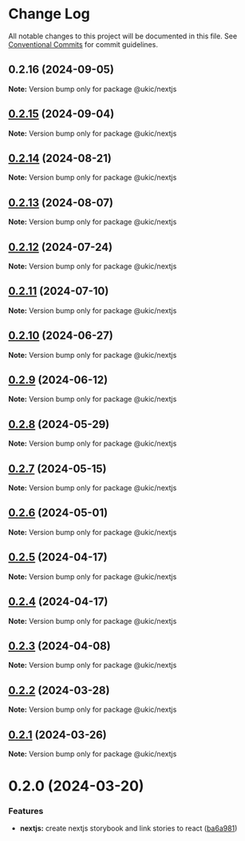# Change Log

All notable changes to this project will be documented in this file.
See [Conventional Commits](https://conventionalcommits.org) for commit guidelines.

## 0.2.16 (2024-09-05)

**Note:** Version bump only for package @ukic/nextjs

## [0.2.15](https://github.com/mi6/ic-ui-kit/compare/@ukic/nextjs@0.2.14...@ukic/nextjs@0.2.15) (2024-09-04)

**Note:** Version bump only for package @ukic/nextjs

## [0.2.14](https://github.com/mi6/ic-ui-kit/compare/@ukic/nextjs@0.2.13...@ukic/nextjs@0.2.14) (2024-08-21)

**Note:** Version bump only for package @ukic/nextjs

## [0.2.13](https://github.com/mi6/ic-ui-kit/compare/@ukic/nextjs@0.2.12...@ukic/nextjs@0.2.13) (2024-08-07)

**Note:** Version bump only for package @ukic/nextjs

## [0.2.12](https://github.com/mi6/ic-ui-kit/compare/@ukic/nextjs@0.2.11...@ukic/nextjs@0.2.12) (2024-07-24)

**Note:** Version bump only for package @ukic/nextjs

## [0.2.11](https://github.com/mi6/ic-ui-kit/compare/@ukic/nextjs@0.2.10...@ukic/nextjs@0.2.11) (2024-07-10)

**Note:** Version bump only for package @ukic/nextjs

## [0.2.10](https://github.com/mi6/ic-ui-kit/compare/@ukic/nextjs@0.2.9...@ukic/nextjs@0.2.10) (2024-06-27)

**Note:** Version bump only for package @ukic/nextjs

## [0.2.9](https://github.com/mi6/ic-ui-kit/compare/@ukic/nextjs@0.2.8...@ukic/nextjs@0.2.9) (2024-06-12)

**Note:** Version bump only for package @ukic/nextjs

## [0.2.8](https://github.com/mi6/ic-ui-kit/compare/@ukic/nextjs@0.2.7...@ukic/nextjs@0.2.8) (2024-05-29)

**Note:** Version bump only for package @ukic/nextjs

## [0.2.7](https://github.com/mi6/ic-ui-kit/compare/@ukic/nextjs@0.2.6...@ukic/nextjs@0.2.7) (2024-05-15)

**Note:** Version bump only for package @ukic/nextjs

## [0.2.6](https://github.com/mi6/ic-ui-kit/compare/@ukic/nextjs@0.2.5...@ukic/nextjs@0.2.6) (2024-05-01)

**Note:** Version bump only for package @ukic/nextjs

## [0.2.5](https://github.com/mi6/ic-ui-kit/compare/@ukic/nextjs@0.2.4...@ukic/nextjs@0.2.5) (2024-04-17)

**Note:** Version bump only for package @ukic/nextjs

## [0.2.4](https://github.com/mi6/ic-ui-kit/compare/@ukic/nextjs@0.2.3...@ukic/nextjs@0.2.4) (2024-04-17)

**Note:** Version bump only for package @ukic/nextjs

## [0.2.3](https://github.com/mi6/ic-ui-kit/compare/@ukic/nextjs@0.2.2...@ukic/nextjs@0.2.3) (2024-04-08)

**Note:** Version bump only for package @ukic/nextjs

## [0.2.2](https://github.com/mi6/ic-ui-kit/compare/@ukic/nextjs@0.2.1...@ukic/nextjs@0.2.2) (2024-03-28)

**Note:** Version bump only for package @ukic/nextjs

## [0.2.1](https://github.com/mi6/ic-ui-kit/compare/@ukic/nextjs@0.2.0...@ukic/nextjs@0.2.1) (2024-03-26)

**Note:** Version bump only for package @ukic/nextjs

# 0.2.0 (2024-03-20)

### Features

- **nextjs:** create nextjs storybook and link stories to react ([ba6a981](https://github.com/mi6/ic-ui-kit/commit/ba6a981f3ac2a449c4b63ad783d9ff2ceb696401))
